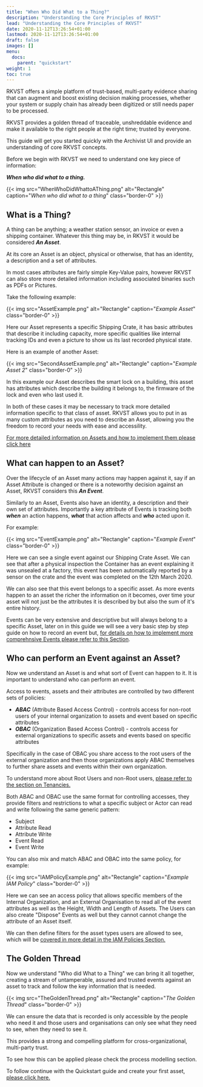 ```yaml
---
title: "When Who Did What to a Thing?"
description: "Understanding the Core Principles of RKVST"
lead: "Understanding the Core Principles of RKVST"
date: 2020-11-12T13:26:54+01:00
lastmod: 2020-11-12T13:26:54+01:00
draft: false
images: []
menu:
  docs:
    parent: "quickstart"
weight: 1
toc: true
---
```



RKVST offers a simple platform of trust-based, multi-party evidence sharing that can augment and boost existing decision making processes, whether your system or supply chain has already been digitized or still needs paper to be processed.

RKVST provides a golden thread of traceable, unshreddable evidence and make it available to the right people at the right time; trusted by everyone.

This guide will get you started quickly with the Archivist UI and provide an understanding of core RKVST concepts.  

Before we begin with RKVST we need to understand one key piece of information: 

***When who did what to a thing.***

{{< img src="WhenWhoDidWhattoAThing.png" alt="Rectangle" caption="<em>When who did what to a thing</em>" class="border-0" >}}

What is a Thing?
----------------

A thing can be anything; a weather station sensor, an invoice or even a shipping container. Whatever this thing may be, in RKVST it would be considered ***An Asset***.

At its core an Asset is an object, physical or otherwise, that has an identity, a description and a set of attributes. 

In most cases attributes are fairly simple Key-Value pairs, however RKVST can also store more detailed information including associated binaries such as PDFs or Pictures.

Take the following example:


{{< img src="AssetExample.png" alt="Rectangle" caption="<em>Example Asset</em>" class="border-0" >}}

Here our Asset represents a specific Shipping Crate, it has basic attributes that describe it including capacity, more specific qualities like internal tracking IDs and even a picture to show us its last recorded physical state.

Here is an example of another Asset:

{{< img src="SecondAssetExample.png" alt="Rectangle" caption="<em>Example Asset 2</em>" class="border-0" >}}

In this example our Asset describes the smart lock on a building, this asset has attributes which describe the building it belongs to, the firmware of the lock and even who last used it.

In both of these cases it may be necessary to track more detailed information specific to that class of asset. RKVST allows you to put in as many custom attributes as you need to describe an Asset, allowing you the freedom to record your needs with ease and accessility.

[For more detailed information on Assets and how to implement them please click here]()

What can happen to an Asset?
-----------------------------

Over the lifecycle of an Asset many actions may happen against it, say if an Asset Attribute is changed or there is a noteworthy decision against an Asset, RKVST considers this ***An Event***.

Similarly to an Asset, Events also have an identity, a description and their own set of attributes. Importantly a key attribute of Events is tracking both ***when*** an action happens, ***what*** that action affects and ***who*** acted upon it.

For example:

{{< img src="EventExample.png" alt="Rectangle" caption="<em>Example Event</em>" class="border-0" >}}

Here we can see a single event against our Shipping Crate Asset. We can see that after a physical inspection the Container has an event explaining it was unsealed at a factory, this event has been automatically reported by a sensor on the crate and the event was completed on the 12th March 2020.

We can also see that this event belongs to a specific asset. As more events happen to an asset the richer the information on it becomes, over time your asset will not just be the attributes it is described by but also the sum of it's entire history. 

Events can be very extensive and descriptive but will always belong to a specific Asset, later on in this guide we will see a very basic step by step guide on how to record an event but, [for details on how to implement more comprehnsive Events please refer to this Section]().

Who can perform an Event against an Asset?
-------------------------------------------

Now we understand an Asset is and what sort of Event can happen to it. It is important to understand who can perform an event.

Access to events, assets and their attributes are controlled by two different sets of policies:

* ***ABAC*** (Attribute Based Access Control) - controls access for non-root users of your internal organization to assets and event based on specific attributes
* ***OBAC*** (Organization Based Access Control) - controls access for external organizations to specific assets and events based on specific attributes 

Specifically in the case of OBAC you share access to the root users of the external organization and then those organizations apply ABAC themselves to further share assets and events within their own organization.

To understand more about Root Users and non-Root users, [please refer to the section on Tenancies.]()

Both ABAC and OBAC use the same format for controlling accesses, they provide filters and restrictions to what a specific subject or Actor can read and write following the same generic pattern:

* Subject
* Attribute Read
* Attribute Write
* Event Read
* Event Write

You can also mix and match ABAC and OBAC into the same policy, for example:

{{< img src="IAMPolicyExample.png" alt="Rectangle" caption="<em>Example IAM Policy</em>" class="border-0" >}}

Here we can see an access policy that allows specific members of the Internal Organization, and an External Organisation to read all of the event attributes as well as the Height, Width and Length of Assets. The Users can also create "Dispose" Events as well but they cannot cannot change the attribute of an Asset itself.

We can then define filters for the asset types users are allowed to see, which will be [covered in more detail in the IAM Policies Section.]()

The Golden Thread
-----------------

Now we understand "Who did What to a Thing" we can bring it all together, creating a stream of untamperable, assured and trusted events against an asset to track and follow the key information that is needed. 

{{< img src="TheGoldenThread.png" alt="Rectangle" caption="<em>The Golden Thread</em>" class="border-0" >}}

We can ensure the data that is recorded is only accessible by the people who need it and those users and organisations can only see what they need to see, when they need to see it.

This provides a strong and compelling platform for cross-organizational, multi-party trust.

To see how this can be applied please check the process modelling section.

To follow continue with the Quickstart guide and create your first asset, [please click here.]()

